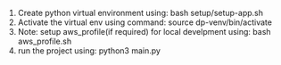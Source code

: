 1. Create python virtual environment using: bash setup/setup-app.sh
2. Activate the virtual env using command: source dp-venv/bin/activate
3. Note: setup aws_profile(if required) for local develpment using: bash aws_profile.sh
4. run the project using: python3 main.py